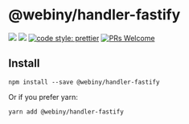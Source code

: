 # @webiny/handler-fastify
[![](https://img.shields.io/npm/dw/@webiny/handler-fastify.svg)](https://www.npmjs.com/package/@webiny/handler-fastify) 
[![](https://img.shields.io/npm/v/@webiny/handler-fastify.svg)](https://www.npmjs.com/package/@webiny/handler-fastify)
[![code style: prettier](https://img.shields.io/badge/code_style-prettier-ff69b4.svg?style=flat-square)](https://github.com/prettier/prettier)
[![PRs Welcome](https://img.shields.io/badge/PRs-welcome-brightgreen.svg?style=flat-square)](http://makeapullrequest.com)

## Install
```
npm install --save @webiny/handler-fastify
```

Or if you prefer yarn: 
```
yarn add @webiny/handler-fastify
```
